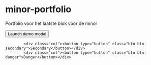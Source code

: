 # minor-portfolio
Portfolio voor het laatste blok voor de minor


<div class="row">
			<div class="col">
				<!-- Button trigger modal -->
				<button type="button" class="btn btn-primary" data-bs-toggle="modal" data-bs-target="#exampleModal">
				  Launch demo modal
				</button>
			</div>

			<div class="col"><button type="button" class="btn btn-secondary">Secondary</button></div>
			<div class="col"><button type="button" class="btn btn-danger">Danger</button></div>
</div>
